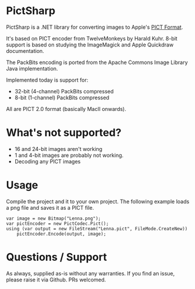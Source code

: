 PictSharp
=========

PictSharp is a .NET library for converting images to Apple's [PICT Format](https://en.wikipedia.org/wiki/PICT). 

It's based on PICT encoder from TwelveMonkeys by Harald Kuhr. 
8-bit support is based on studying the ImageMagick and Apple Quickdraw documentation. 

The PackBits encoding is ported from the Apache Commons Image Library Java implementation.

Implemented today is support for:
 - 32-bit (4-channel) PackBits compressed
 - 8-bit (1-channel) PackBits compressed 

All are PICT 2.0 format (basically MacII onwards).

What's not supported?
=====================
 - 16 and 24-bit images aren't working
 - 1 and 4-bit images are probably not working.
 - Decoding any PICT images

Usage
=====
Compile the project and it to your own project. The following example loads a png file and saves it as a PICT file.

```CSharp
var image = new Bitmap("Lenna.png");
var pictEncoder = new PictCodec.Pict();
using (var output = new FileStream("Lenna.pict", FileMode.CreateNew))
    pictEncoder.Encode(output, image);
```

Questions / Support
===================
As always, supplied as-is without any warranties. If you find an issue, please raise it via Github. PRs welcomed.

